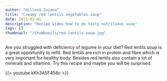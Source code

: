 ```yaml
---
author: "Hillová Zuzana"
title: "Creamy red lentils vegetables soup"
date: 2022-02-01
description: "Recipe video how to do tasty nutritious soup"
tags: []
thumbnail: "/thumbnails/red-lentils-soup.jpg"
---
```

Are you struggled with deficiency of legume in your diet? Red lentils soup is a great opportunity to refill. Red lentils are rich in protein and fibre which is very important for healthy body. Besides red lentils also contain a lot of minerals and vitamins. Try this recipe and maybe you will be surprised.

{{< youtube kKh3A5F458c >}}
